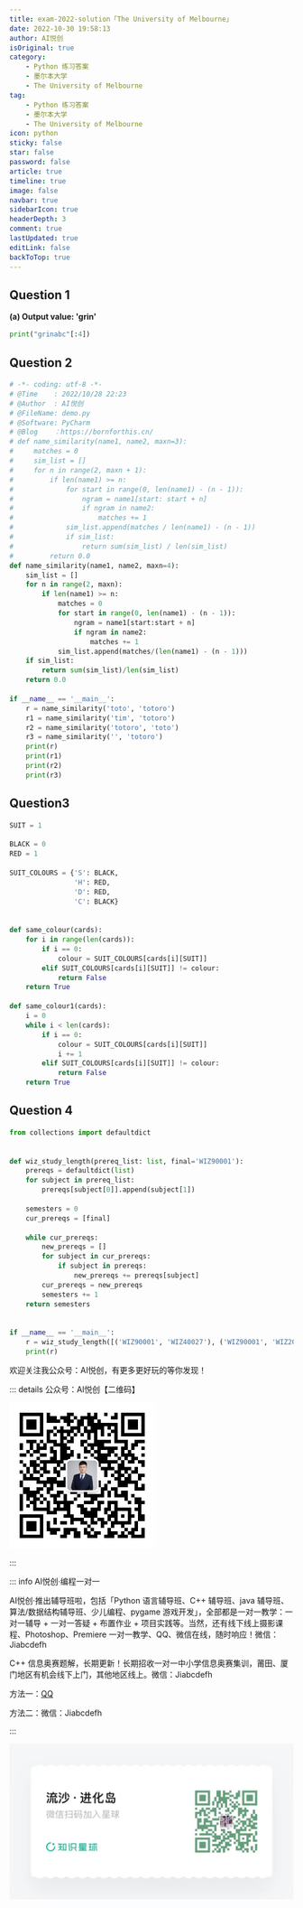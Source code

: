 ```yaml
---
title: exam-2022-solution「The University of Melbourne」
date: 2022-10-30 19:58:13
author: AI悦创
isOriginal: true
category: 
    - Python 练习答案
    - 墨尔本大学
    - The University of Melbourne
tag:
    - Python 练习答案
    - 墨尔本大学
    - The University of Melbourne
icon: python
sticky: false
star: false
password: false
article: true
timeline: true
image: false
navbar: true
sidebarIcon: true
headerDepth: 3
comment: true
lastUpdated: true
editLink: false
backToTop: true
---
```


## Question 1

**(a) Output value: 'grin'**

```python
print("grinabc"[:4])
```



## Question 2

```python
# -*- coding: utf-8 -*-
# @Time    : 2022/10/28 22:23
# @Author  : AI悦创
# @FileName: demo.py
# @Software: PyCharm
# @Blog    ：https://bornforthis.cn/
# def name_similarity(name1, name2, maxn=3):
#     matches = 0
#     sim_list = []
#     for n in range(2, maxn + 1):
#         if len(name1) >= n:
#             for start in range(0, len(name1) - (n - 1)):
#                 ngram = name1[start: start + n]
#                 if ngram in name2:
#                     matches += 1
#             sim_list.append(matches / len(name1) - (n - 1))
#             if sim_list:
#                 return sum(sim_list) / len(sim_list)
#         return 0.0
def name_similarity(name1, name2, maxn=4):
    sim_list = []
    for n in range(2, maxn):
        if len(name1) >= n:
            matches = 0
            for start in range(0, len(name1) - (n - 1)):
                ngram = name1[start:start + n]
                if ngram in name2:
                    matches += 1
            sim_list.append(matches/(len(name1) - (n - 1)))
    if sim_list:
        return sum(sim_list)/len(sim_list)
    return 0.0

if __name__ == '__main__':
    r = name_similarity('toto', 'totoro')
    r1 = name_similarity('tim', 'totoro')
    r2 = name_similarity('totoro', 'toto')
    r3 = name_similarity('', 'totoro')
    print(r)
    print(r1)
    print(r2)
    print(r3)
```

## Question3

```python
SUIT = 1

BLACK = 0
RED = 1

SUIT_COLOURS = {'S': BLACK,
                'H': RED,
                'D': RED,
                'C': BLACK}


def same_colour(cards):
    for i in range(len(cards)):
        if i == 0:
            colour = SUIT_COLOURS[cards[i][SUIT]]
        elif SUIT_COLOURS[cards[i][SUIT]] != colour:
            return False
    return True

def same_colour1(cards):
    i = 0
    while i < len(cards):
        if i == 0:
            colour = SUIT_COLOURS[cards[i][SUIT]]
            i += 1
        elif SUIT_COLOURS[cards[i][SUIT]] != colour:
            return False
    return True
```

## Question 4

```python
from collections import defaultdict


def wiz_study_length(prereq_list: list, final='WIZ90001'):
    prereqs = defaultdict(list)
    for subject in prereq_list:
        prereqs[subject[0]].append(subject[1])

    semesters = 0
    cur_prereqs = [final]

    while cur_prereqs:
        new_prereqs = []
        for subject in cur_prereqs:
            if subject in prereqs:
                new_prereqs += prereqs[subject]
        cur_prereqs = new_prereqs
        semesters += 1
    return semesters


if __name__ == '__main__':
    r = wiz_study_length([('WIZ90001', 'WIZ40027'), ('WIZ90001', 'WIZ20003')])
    print(r)
```









欢迎关注我公众号：AI悦创，有更多更好玩的等你发现！

::: details 公众号：AI悦创【二维码】

![](/gzh.jpg)

:::

::: info AI悦创·编程一对一

AI悦创·推出辅导班啦，包括「Python 语言辅导班、C++ 辅导班、java 辅导班、算法/数据结构辅导班、少儿编程、pygame 游戏开发」，全部都是一对一教学：一对一辅导 + 一对一答疑 + 布置作业 + 项目实践等。当然，还有线下线上摄影课程、Photoshop、Premiere 一对一教学、QQ、微信在线，随时响应！微信：Jiabcdefh

C++ 信息奥赛题解，长期更新！长期招收一对一中小学信息奥赛集训，莆田、厦门地区有机会线下上门，其他地区线上。微信：Jiabcdefh

方法一：[QQ](http://wpa.qq.com/msgrd?v=3&uin=1432803776&site=qq&menu=yes)

方法二：微信：Jiabcdefh

:::

![](/zsxq.jpg)